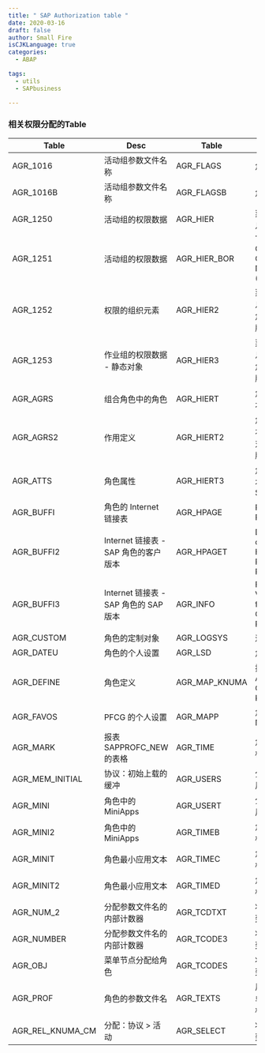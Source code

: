 ```yaml
---
title: " SAP Authorization table "
date: 2020-03-16
draft: false
author: Small Fire
isCJKLanguage: true
categories: 
  - ABAP

tags: 
  - utils
  - SAPbusiness

---
```


### 相关权限分配的Table

| Table            | Desc                                  | Table         | Decs                                       |
| ---------------- | ------------------------------------- | ------------- | ------------------------------------------ |
| AGR_1016         | 活动组参数文件名称                    | AGR_FLAGS     | 角色属性                                   |
| AGR_1016B        | 活动组参数文件名称                    | AGR_FLAGSB    | 角色属性                                   |
| AGR_1250         | 活动组的权限数据                      | AGR_HIER      | 菜单结构信息表                             |
| AGR_1251         | 活动组的权限数据                      | AGR_HIER_BOR  | Table for Object-Oriented Navigation (OBN) |
| AGR_1252         | 权限的组织元素                        | AGR_HIER2     | 菜单结构信息 - SAP 角色的客户版本          |
| AGR_1253         | 作业组的权限数据 - 静态对象           | AGR_HIER3     | 菜单结构信息 - SAP 角色的 SAP 版本         |
| AGR_AGRS         | 组合角色中的角色                      | AGR_HIERT     | 角色菜单文本                               |
| AGR_AGRS2        | 作用定义                              | AGR_HIERT2    | 角色菜单文本 - SAP 对象的客户版本          |
| AGR_ATTS         | 角色属性                              | AGR_HIERT3    | 角色菜单文本 - 原始 SAP                    |
| AGR_BUFFI        | 角色的 Internet 链接表                | AGR_HPAGE     | Role Home Page                             |
| AGR_BUFFI2       | Internet 链接表 - SAP 角色的客户版本  | AGR_HPAGET    | Description of the Home Page for a Role    |
| AGR_BUFFI3       | Internet 链接表 - SAP 角色的 SAP 版本 | AGR_INFO      | Filter Values from Generation Run          |
| AGR_CUSTOM       | 角色的定制对象                        | AGR_LOGSYS    | 逻辑系统                                   |
| AGR_DATEU        | 角色的个人设置                        | AGR_LSD       | 角色属性                                   |
| AGR_DEFINE       | 角色定义                              | AGR_MAP_KNUMA | 换算表 AG_GUID CRM <> KNUMA                |
| AGR_FAVOS        | PFCG 的个人设置                       | AGR_MAPP      | 角色中的 MiniApps                          |
| AGR_MARK         | 报表 SAPPROFC_NEW 的表格              | AGR_TIME      | 角色的日期标记                             |
| AGR_MEM_INITIAL  | 协议：初始上载的缓冲                  | AGR_USERS     | 分配角色到用户                             |
| AGR_MINI         | 角色中的 MiniApps                     | AGR_USERT     | 分配角色到用户                             |
| AGR_MINI2        | 角色中的 MiniApps                     | AGR_TIMEB     | 角色的日期标记                             |
| AGR_MINIT        | 角色最小应用文本                      | AGR_TIMEC     | 角色的日期标记                             |
| AGR_MINIT2       | 角色最小应用文本                      | AGR_TIMED     | 角色的日期标记                             |
| AGR_NUM_2        | 分配参数文件名的内部计数器            | AGR_TCDTXT    | 将角色分配到事务代码                       |
| AGR_NUMBER       | 分配参数文件名的内部计数器            | AGR_TCODE3    | 将角色分配到事务代码                       |
| AGR_OBJ          | 菜单节点分配给角色                    | AGR_TCODES    | 将角色分配到事务代码                       |
| AGR_PROF         | 角色的参数文件名                      | AGR_TEXTS     | 用于层次菜单的文件结构 - 客户              |
| AGR_REL_KNUMA_CM | 分配：协议   > 活动                   | AGR_SELECT    | 将角色分配到事务代码                       |